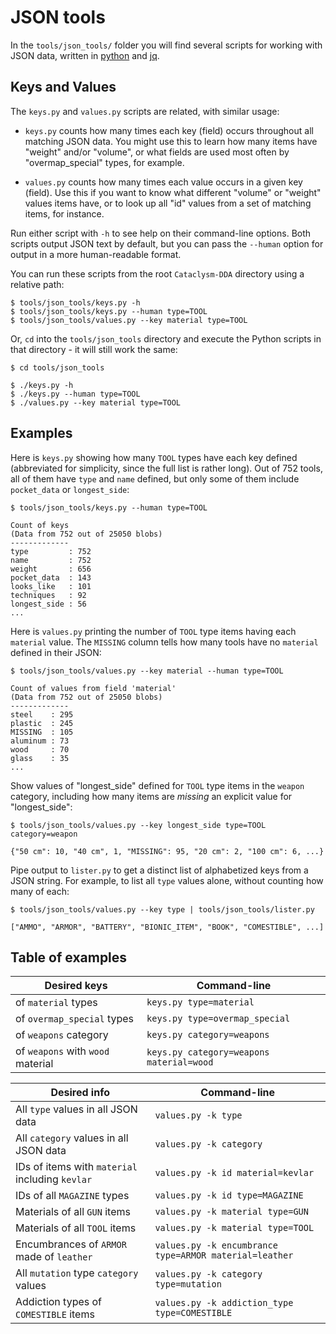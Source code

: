 # JSON tools

In the `tools/json_tools/` folder you will find several scripts for working with JSON data, written in
[python](https://python.org) and [jq](https://stedolan.github.io/jq/).

## Keys and Values

The `keys.py` and `values.py` scripts are related, with similar usage:

- `keys.py` counts how many times each key (field) occurs throughout all matching JSON data.  You
might use this to learn how many items have "weight" and/or "volume", or what fields are used most
often by "overmap_special" types, for example.

- `values.py` counts how many times each value occurs in a given key (field).  Use this if you want
to know what different "volume" or "weight" values items have, or to look up all "id" values from a
set of matching items, for instance.

Run either script with `-h` to see help on their command-line options.  Both scripts output JSON
text by default, but you can pass the `--human` option for output in a more human-readable format.

You can run these scripts from the root `Cataclysm-DDA` directory using a relative path:

```console
$ tools/json_tools/keys.py -h
$ tools/json_tools/keys.py --human type=TOOL
$ tools/json_tools/values.py --key material type=TOOL
```

Or, `cd` into the `tools/json_tools` directory and execute the Python scripts in
that directory - it will still work the same:

```console
$ cd tools/json_tools

$ ./keys.py -h
$ ./keys.py --human type=TOOL
$ ./values.py --key material type=TOOL
```

## Examples

Here is `keys.py` showing how many `TOOL` types have each key defined (abbreviated for simplicity,
since the full list is rather long).  Out of 752 tools, all of them have `type` and `name` defined,
but only some of them include `pocket_data` or `longest_side`:

```console
$ tools/json_tools/keys.py --human type=TOOL

Count of keys
(Data from 752 out of 25050 blobs)
-------------
type         : 752
name         : 752
weight       : 656
pocket_data  : 143
looks_like   : 101
techniques   : 92
longest_side : 56
...
```

Here is `values.py` printing the number of `TOOL` type items having each `material` value.  The
`MISSING` column tells how many tools have no `material` defined in their JSON:

```console
$ tools/json_tools/values.py --key material --human type=TOOL

Count of values from field 'material'
(Data from 752 out of 25050 blobs)
-------------
steel    : 295
plastic  : 245
MISSING  : 105
aluminum : 73
wood     : 70
glass    : 35
...
```

Show values of "longest_side" defined for `TOOL` type items in the `weapon` category, including how
many items are *missing* an explicit value for "longest_side":

```console
$ tools/json_tools/values.py --key longest_side type=TOOL category=weapon

{"50 cm": 10, "40 cm", 1, "MISSING": 95, "20 cm": 2, "100 cm": 6, ...}
```

Pipe output to `lister.py` to get a distinct list of alphabetized keys from a JSON string.  For
example, to list all `type` values alone, without counting how many of each:

```console
$ tools/json_tools/values.py --key type | tools/json_tools/lister.py

["AMMO", "ARMOR", "BATTERY", "BIONIC_ITEM", "BOOK", "COMESTIBLE", ...]
```


## Table of examples

| Desired keys | Command-line
| ---          | ---
| of `material` types | `keys.py type=material`
| of `overmap_special` types | `keys.py type=overmap_special`
| of `weapons` category | `keys.py category=weapons`
| of `weapons` with `wood` material | `keys.py category=weapons material=wood`

| Desired info | Command-line
| ---          | ---
| All `type` values in all JSON data | `values.py -k type`
| All `category` values in all JSON data | `values.py -k category`
| IDs of items with `material` including `kevlar` | `values.py -k id material=kevlar`
| IDs of all `MAGAZINE` types | `values.py -k id type=MAGAZINE`
| Materials of all `GUN` items | `values.py -k material type=GUN`
| Materials of all `TOOL` items | `values.py -k material type=TOOL`
| Encumbrances of `ARMOR` made of `leather` | `values.py -k encumbrance type=ARMOR material=leather`
| All `mutation` type `category` values | `values.py -k category type=mutation`
| Addiction types of `COMESTIBLE` items | `values.py -k addiction_type type=COMESTIBLE`

